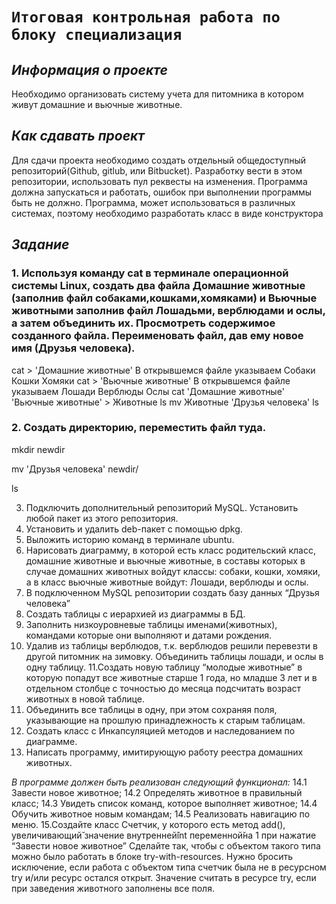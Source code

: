 # ```Итоговая контрольная работа по блоку специализация```

## *Информация о проекте*
Необходимо организовать систему учета для питомника в котором живут
домашние и вьючные животные.

## *Как сдавать проект*
Для сдачи проекта необходимо создать отдельный общедоступный
репозиторий(Github, gitlub, или Bitbucket). Разработку вести в этом
репозитории, использовать пул реквесты на изменения. Программа должна
запускаться и работать, ошибок при выполнении программы быть не должно.
Программа, может использоваться в различных системах, поэтому необходимо
разработать класс в виде конструктора

## *Задание*

### 1. Используя команду cat в терминале операционной системы Linux, создать два файла Домашние животные (заполнив файл собаками,кошками,хомяками) и Вьючные животными заполнив файл Лошадьми, верблюдами и ослы, а затем объединить их. Просмотреть содержимое созданного файла. Переименовать файл, дав ему новое имя (Друзья человека).

cat > 'Домашние животные'
В открывшемся файле указываем Собаки Кошки Хомяки
cat > 'Вьючные животные'
В открывшемся файле указываем Лошади Верблюды Ослы
cat 'Домашние животные' 'Вьючные животные' > Животные
ls
mv Животные 'Друзья человека'
ls

### 2. Создать директорию, переместить файл туда.
mkdir newdir

mv 'Друзья человека' newdir/

ls


3. Подключить дополнительный репозиторий MySQL. Установить любой пакет из этого репозитория.
4. Установить и удалить deb-пакет с помощью dpkg.
5. Выложить историю команд в терминале ubuntu.
6. Нарисовать диаграмму, в которой есть класс родительский класс, домашние животные и вьючные животные, в составы которых в случае домашних животных войдут классы: собаки, кошки, хомяки, а в класс вьючные животные войдут: Лошади, верблюды и ослы.
7. В подключенном MySQL репозитории создать базу данных “Друзья человека”
8. Создать таблицы с иерархией из диаграммы в БД.
9. Заполнить низкоуровневые таблицы именами(животных), командами которые они выполняют и датами рождения.
10. Удалив из таблицы верблюдов, т.к. верблюдов решили перевезти в другой питомник на зимовку. Объединить таблицы лошади, и ослы в одну таблицу.
11.Создать новую таблицу “молодые животные” в которую попадут все животные старше 1 года, но младше 3 лет и в отдельном столбце с точностью до месяца подсчитать возраст животных в новой таблице.
12. Объединить все таблицы в одну, при этом сохраняя поля, указывающие на прошлую принадлежность к старым таблицам.
13. Создать класс с Инкапсуляцией методов и наследованием по диаграмме.
14. Написать программу, имитирующую работу реестра домашних животных.

*В программе должен быть реализован следующий функционал:*
14.1 Завести новое животное;
14.2 Определять животное в правильный класс;
14.3 Увидеть список команд, которое выполняет животное;
14.4 Обучить животное новым командам;
14.5 Реализовать навигацию по меню.
15.Создайте класс Счетчик, у которого есть метод add(), увеличивающий̆ значение внутренней̆int переменной̆на 1 при нажатие “Завести новое животное” Сделайте так, чтобы с объектом такого типа можно было работать в блоке try-with-resources. Нужно бросить исключение, если работа с объектом типа счетчик была не в ресурсном try и/или ресурс остался открыт. Значение считать в ресурсе try, если при заведения животного заполнены все поля.